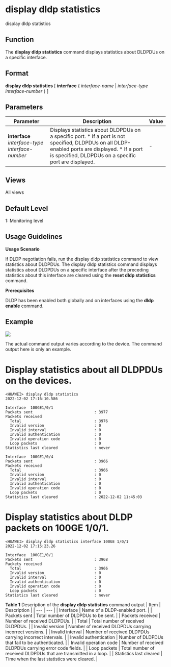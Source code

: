 display dldp statistics
=======================

display dldp statistics

Function
--------



The **display dldp statistics** command displays statistics about DLDPDUs on a specific interface.




Format
------

**display dldp statistics** [ **interface** { *interface-name* | *interface-type* *interface-number* } ]


Parameters
----------

| Parameter | Description | Value |
| --- | --- | --- |
| **interface** *interface-type* *interface-number* | Displays statistics about DLDPDUs on a specific port.   * If a port is not specified, DLDPDUs on all DLDP-enabled ports are displayed. * If a port is specified, DLDPDUs on a specific port are displayed. | - |



Views
-----

All views


Default Level
-------------

1: Monitoring level


Usage Guidelines
----------------

**Usage Scenario**

If DLDP negotiation fails, run the display dldp statistics command to view statistics about DLDPDUs. The display dldp statistics command displays statistics about DLDPDUs on a specific interface after the preceding statistics about this interface are cleared using the **reset dldp statistics** command.

**Prerequisites**

DLDP has been enabled both globally and on interfaces using the **dldp enable** command.


Example
-------

![](../public_sys-resources/note_3.0-en-us.png) 

The actual command output varies according to the device. The command output here is only an example.


# Display statistics about all DLDPDUs on the devices.
```
<HUAWEI> display dldp statistics
2022-12-02 17:16:10.586

Interface  100GE1/0/1
Packets sent                           : 3977
Packets received
  Total                                : 3976
  Invalid version                      : 0
  Invalid interval                     : 0
  Invalid authentication               : 0
  Invalid operation code               : 0
  Loop packets                         : 0
Statistics last cleared                : never

Interface  100GE1/0/4
Packets sent                           : 3966
Packets received
  Total                                : 3966
  Invalid version                      : 0
  Invalid interval                     : 0
  Invalid authentication               : 0
  Invalid operation code               : 0
  Loop packets                         : 0
Statistics last cleared                : 2022-12-02 11:45:03

```

# Display statistics about DLDP packets on 100GE 1/0/1.
```
<HUAWEI> display dldp statistics interface 100GE 1/0/1
2022-12-02 17:15:23.26

Interface  100GE1/0/1
Packets sent                           : 3968
Packets received
  Total                                : 3966
  Invalid version                      : 0
  Invalid interval                     : 0
  Invalid authentication               : 0
  Invalid operation code               : 0
  Loop packets                         : 0
Statistics last cleared                : never

```

**Table 1** Description of the **display dldp statistics** command output
| Item | Description |
| --- | --- |
| Interface | Name of a DLDP-enabled port. |
| Packets sent | Total number of DLDPDUs to be sent. |
| Packets received | Number of received DLDPDUs. |
| Total | Total number of received DLDPDUs. |
| Invalid version | Number of received DLDPDUs carrying incorrect versions. |
| Invalid interval | Number of received DLDPDUs carrying incorrect intervals. |
| Invalid authentication | Number of DLDPDUs that fail to be authenticated. |
| Invalid operation code | Number of received DLDPDUs carrying error code fields. |
| Loop packets | Total number of received DLDPDUs that are transmitted in a loop. |
| Statistics last cleared | Time when the last statistics were cleared. |